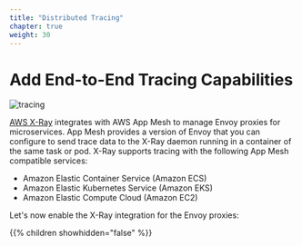 ```yaml
---
title: "Distributed Tracing"
chapter: true
weight: 30
---
```


# Add End-to-End Tracing Capabilities

![tracing](/images/app_mesh_architecture/AppMeshWorkshopXray.png)

[AWS X-Ray](https://aws.amazon.com/xray/) integrates with AWS App Mesh to manage Envoy proxies for microservices. App Mesh provides a version of Envoy that you can configure to send trace data to the X-Ray daemon running in a container of the same task or pod. X-Ray supports tracing with the following App Mesh compatible services:

* Amazon Elastic Container Service (Amazon ECS)
* Amazon Elastic Kubernetes Service (Amazon EKS)
* Amazon Elastic Compute Cloud (Amazon EC2)

Let's now enable the X-Ray integration for the Envoy proxies:

{{% children showhidden="false" %}}
